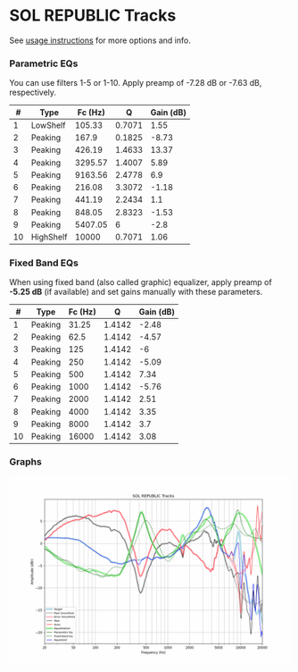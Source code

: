 # SOL REPUBLIC Tracks
See [usage instructions](https://github.com/jaakkopasanen/AutoEq#usage) for more options and info.

### Parametric EQs
You can use filters 1-5 or 1-10. Apply preamp of -7.28 dB or -7.63 dB, respectively.

|   # | Type      |   Fc (Hz) |      Q |   Gain (dB) |
|-----|-----------|-----------|--------|-------------|
|   1 | LowShelf  |    105.33 | 0.7071 |        1.55 |
|   2 | Peaking   |    167.9  | 0.1825 |       -8.73 |
|   3 | Peaking   |    426.19 | 1.4633 |       13.37 |
|   4 | Peaking   |   3295.57 | 1.4007 |        5.89 |
|   5 | Peaking   |   9163.56 | 2.4778 |        6.9  |
|   6 | Peaking   |    216.08 | 3.3072 |       -1.18 |
|   7 | Peaking   |    441.19 | 2.2434 |        1.1  |
|   8 | Peaking   |    848.05 | 2.8323 |       -1.53 |
|   9 | Peaking   |   5407.05 | 6      |       -2.8  |
|  10 | HighShelf |  10000    | 0.7071 |        1.06 |

### Fixed Band EQs
When using fixed band (also called graphic) equalizer, apply preamp of **-5.25 dB** (if available) and set gains manually with these parameters.

|   # | Type    |   Fc (Hz) |      Q |   Gain (dB) |
|-----|---------|-----------|--------|-------------|
|   1 | Peaking |     31.25 | 1.4142 |       -2.48 |
|   2 | Peaking |     62.5  | 1.4142 |       -4.57 |
|   3 | Peaking |    125    | 1.4142 |       -6    |
|   4 | Peaking |    250    | 1.4142 |       -5.09 |
|   5 | Peaking |    500    | 1.4142 |        7.34 |
|   6 | Peaking |   1000    | 1.4142 |       -5.76 |
|   7 | Peaking |   2000    | 1.4142 |        2.51 |
|   8 | Peaking |   4000    | 1.4142 |        3.35 |
|   9 | Peaking |   8000    | 1.4142 |        3.7  |
|  10 | Peaking |  16000    | 1.4142 |        3.08 |

### Graphs
![](./SOL%20REPUBLIC%20Tracks.png)
